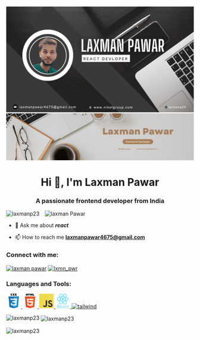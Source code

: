 
![logo](https://github.com/Laxmanp23/Laxmanp23/blob/main/Black%20Modern%20Vlogger%20YouTube%20Banner.png?raw=true)
![logo](https://github.com/Laxmanp23/Laxmanp23/blob/main/Beige%20%26%20Brown%20Simple%20Personal%20LinkedIn%20Banner.png)

<h1 align="center">Hi 👋, I'm Laxman Pawar</h1>
<h3 align="center">A passionate frontend developer from India</h3>
<img align="right" alt="laxman Pawar" width="400" src="https://i.pinimg.com/originals/54/e3/7d/54e37d8074ebcde1d96c77d7b2a7f310.gif">
<p align="left"> <img src="https://komarev.com/ghpvc/?username=laxmanp23&label=Profile%20views&color=0e75b6&style=flat" alt="laxmanp23" /> </p>

- 💬 Ask me about ***react***

- 📫 How to reach me **laxmanpawar4675@gmail.com**

<h3 align="left">Connect with me:</h3>
<p align="left">
<a href="https://linkedin.com/in/laxman pawar" target="blank"><img align="center" src="https://raw.githubusercontent.com/rahuldkjain/github-profile-readme-generator/master/src/images/icons/Social/linked-in-alt.svg" alt="laxman pawar" height="30" width="40" /></a>
<a href="https://instagram.com/lxmn_pwr" target="blank"><img align="center" src="https://raw.githubusercontent.com/rahuldkjain/github-profile-readme-generator/master/src/images/icons/Social/instagram.svg" alt="lxmn_pwr" height="30" width="40" /></a>
</p>

<h3 align="left">Languages and Tools:</h3>
<p align="left"> <a href="https://www.w3schools.com/css/" target="_blank" rel="noreferrer"> <img src="https://raw.githubusercontent.com/devicons/devicon/master/icons/css3/css3-original-wordmark.svg" alt="css3" width="40" height="40"/> </a> <a href="https://www.w3.org/html/" target="_blank" rel="noreferrer"> <img src="https://raw.githubusercontent.com/devicons/devicon/master/icons/html5/html5-original-wordmark.svg" alt="html5" width="40" height="40"/> </a> <a href="https://developer.mozilla.org/en-US/docs/Web/JavaScript" target="_blank" rel="noreferrer"> <img src="https://raw.githubusercontent.com/devicons/devicon/master/icons/javascript/javascript-original.svg" alt="javascript" width="40" height="40"/> </a> <a href="https://reactjs.org/" target="_blank" rel="noreferrer"> <img src="https://raw.githubusercontent.com/devicons/devicon/master/icons/react/react-original-wordmark.svg" alt="react" width="40" height="40"/> </a> <a href="https://tailwindcss.com/" target="_blank" rel="noreferrer"> <img src="https://www.vectorlogo.zone/logos/tailwindcss/tailwindcss-icon.svg" alt="tailwind" width="40" height="40"/> </a> </p>

<p><img align="left" src="https://github-readme-stats.vercel.app/api/top-langs?username=laxmanp23&show_icons=true&locale=en&layout=compact" alt="laxmanp23" /></p>

<p>&nbsp;<img align="center" src="https://github-readme-stats.vercel.app/api?username=laxmanp23&show_icons=true&locale=en" alt="laxmanp23" /></p>

<p><img align="center" src="https://github-readme-streak-stats.herokuapp.com/?user=laxmanp23&" alt="laxmanp23" /></p>
